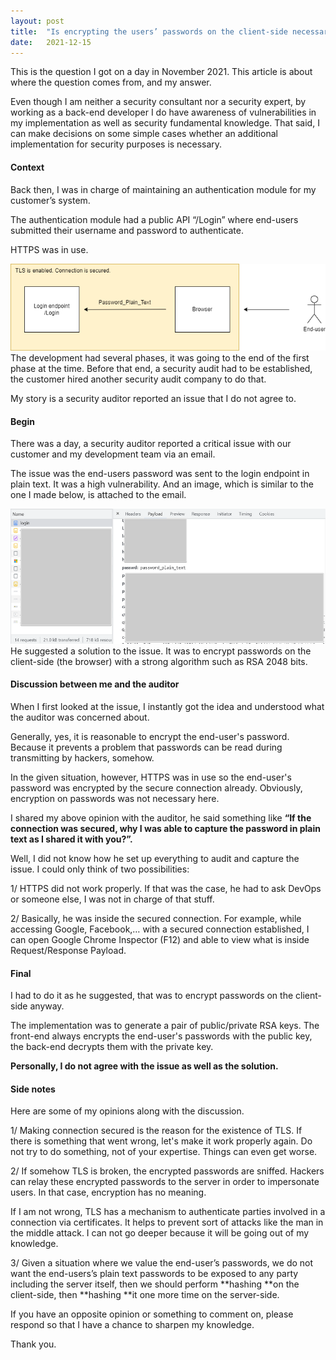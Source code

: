 ```yaml
---
layout:	post
title:	"Is encrypting the users’ passwords on the client-side necessary?"
date:	2021-12-15
---
```


  This is the question I got on a day in November 2021. This article is about where the question comes from, and my answer.

Even though I am neither a security consultant nor a security expert, by working as a back-end developer I do have awareness of vulnerabilities in my implementation as well as security fundamental knowledge. That said, I can make decisions on some simple cases whether an additional implementation for security purposes is necessary.

#### Context

Back then, I was in charge of maintaining an authentication module for my customer’s system.

The authentication module had a public API “/Login” where end-users submitted their username and password to authenticate.

HTTPS was in use.

![](/img/1xa9QVocoKr-sHWuUmocxPQ_2.png)The development had several phases, it was going to the end of the first phase at the time. Before that end, a security audit had to be established, the customer hired another security audit company to do that.

My story is a security auditor reported an issue that I do not agree to.

#### Begin

There was a day, a security auditor reported a critical issue with our customer and my development team via an email.

The issue was the end-users password was sent to the login endpoint in plain text. It was a high vulnerability. And an image, which is similar to the one I made below, is attached to the email.

![](/img/1WNnun0Ds1nuHqZK9G7y5cg_2.png)He suggested a solution to the issue. It was to encrypt passwords on the client-side (the browser) with a strong algorithm such as RSA 2048 bits.

#### Discussion between me and the auditor

When I first looked at the issue, I instantly got the idea and understood what the auditor was concerned about.

Generally, yes, it is reasonable to encrypt the end-user's password. Because it prevents a problem that passwords can be read during transmitting by hackers, somehow.

In the given situation, however, HTTPS was in use so the end-user's password was encrypted by the secure connection already. Obviously, encryption on passwords was not necessary here.

I shared my above opinion with the auditor, he said something like **“If the connection was secured, why I was able to capture the password in plain text as I shared it with you?”.**

Well, I did not know how he set up everything to audit and capture the issue. I could only think of two possibilities:

1/ HTTPS did not work properly. If that was the case, he had to ask DevOps or someone else, I was not in charge of that stuff.

2/ Basically, he was inside the secured connection. For example, while accessing Google, Facebook,… with a secured connection established, I can open Google Chrome Inspector (F12) and able to view what is inside Request/Response Payload.

#### Final

I had to do it as he suggested, that was to encrypt passwords on the client-side anyway.

The implementation was to generate a pair of public/private RSA keys. The front-end always encrypts the end-user's passwords with the public key, the back-end decrypts them with the private key.

**Personally, I do not agree with the issue as well as the solution.**

#### Side notes

Here are some of my opinions along with the discussion.

1/ Making connection secured is the reason for the existence of TLS. If there is something that went wrong, let's make it work properly again. Do not try to do something, not of your expertise. Things can even get worse.

2/ If somehow TLS is broken, the encrypted passwords are sniffed. Hackers can relay these encrypted passwords to the server in order to impersonate users. In that case, encryption has no meaning.

If I am not wrong, TLS has a mechanism to authenticate parties involved in a connection via certificates. It helps to prevent sort of attacks like the man in the middle attack. I can not go deeper because it will be going out of my knowledge.

3/ Given a situation where we value the end-user’s passwords, we do not want the end-users’s plain text passwords to be exposed to any party including the server itself, then we should perform **hashing **on the client-side, then **hashing **it one more time on the server-side.

If you have an opposite opinion or something to comment on, please respond so that I have a chance to sharpen my knowledge.

Thank you.

  